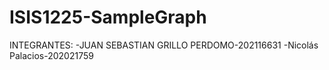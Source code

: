 # ISIS1225-SampleGraph
INTEGRANTES: -JUAN SEBASTIAN GRILLO PERDOMO-202116631  -Nicolás Palacios-202021759 